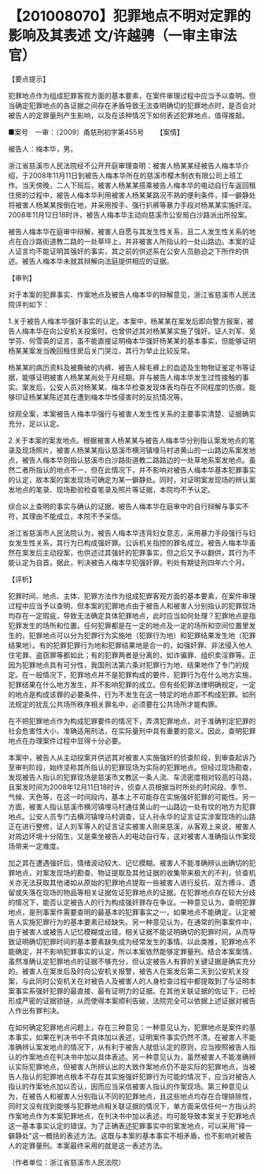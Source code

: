 # 【201008070】犯罪地点不明对定罪的影响及其表述 文/许越骋（一审主审法官）

【要点提示】

犯罪地点作为组成犯罪客观方面的基本要素，在案件审理过程中应当予以查明。但当确定犯罪地点的各证据之间存在矛盾导致无法查明确切的犯罪地点时，是否会对被告人的定罪量刑产生影响，以及在该种情况下如何表述犯罪地点，值得推敲。

■案号　一审：（2009）甬慈刑初字第455号 　　【案情】

被告人：梅本华，男。

浙江省慈溪市人民法院经不公开开庭审理查明：被害人杨某某经被告人梅本华介绍，于2008年11月11日到被告人梅本华所在的慈溪市樱木制衣有限公司上班工作。当天傍晚，二人下班后，被害人杨某某搭乘被告人梅本华的电动自行车返回租住房的过程中，被告人梅本华利用被害人杨某某路况不熟的便利条件，择一僻静处将被害人杨某某按倒在地，并采用按手、强行扒裤等暴力手段对杨某某实施奸淫。2008年11月12日18时许，被告人梅本华主动向慈溪市公安局白沙路派出所投案。

被告人梅本华在庭审中辩解，被害人自愿与其发生性关系，且二人发生性关系的地点在白沙路街道教二路的一处草坪上，并非被害人所指认的一处山路边。本案的证人证言均不能证明其强奸的事实，其之前的供述系在公安人员胁迫之下所作的供述。被告人梅本华未就其辩解向法庭提供相应的证据。

【审判】

对于本案的犯罪事实、作案地点及被告人梅本华的辩解意见，浙江省慈溪市人民法院评判如下：

1.关于被告人梅本华强奸事实的认定。本案中，杨某某在案发后即向警方报案，被告人梅本华在向公安机关投案时，也曾供述其对杨某某实施了强奸。证人刘军、吴学芬、何雪英的证言，虽不能直接证明梅本华强奸杨某某的基本事实，但能够证明杨某某案发当晚回租住房后关门哭泣，其行为举止比较反常。

杨某某的病历资料及被撕破的内裤、被告人棉毛裤上的血迹及生物物证鉴定书等证据，能够证明被害人杨某某尚处于月经期，并与被告人梅本华发生过性接触的事实。案发后，公安人员对杨某某、梅本华检查发现体表均存在不同程度的伤痕，能够印证杨某某陈述其在遭到梅本华性侵害时的反抗情况等。

综观全案，本案被告人梅本华强行与被害人发生性关系的主要事实清楚、证据确实充分，足以认定。

2.关于本案的案发地点。根据被害人杨某某与被告人梅本华分别指认案发地点的笔录及现场照片，被害人杨某某指认慈溪市横河镇埋马村进黄山的一山路边系案发地点，被告人梅本华则指认慈溪市白沙路街道教二路路边的一处草地系案发地点。虽然二者所指认的地点不一，但在此情况下，并不影响对被告人梅本华基本犯罪事实的认定，故本案的案发现场可确定为某一僻静处。同时，对证明案发现场的辨认案发地点的笔录、现场勘验检查笔录及照片等证据，本院均不予认定。

综合以上查明的事实与确认的证据，被告人梅本华在庭审中的自行辩解与事实不符，其理由不能成立，本院不予采信。

浙江省慈溪市人民法院认为，被告人梅本华违背妇女意志，采用暴力手段强行与妇女发生性关系，其行为已构成强奸罪。公诉机关指控的罪名成立。被告人梅本华虽然在案发后主动投案，也供述过其强奸的犯罪事实，但之后又予以翻供，其行为不能认定为自首。据此，判决被告人梅本华犯强奸罪，判处有期徒刑四年六个月。

【评析】

犯罪时间、地点、主体、犯罪方法作为组成犯罪客观方面的基本要素，在案件审理过程中应当予以查明，但本案的犯罪地点由于被告人和被害人分别指认的犯罪现场均存在一定瑕疵，导致无法确定具体犯罪地点，此时应当如何处理？犯罪地点是指犯罪发生的场所和位置。任何犯罪都是在一定的地点及一定的场所和空间位置里发生的，犯罪地点可以分为犯罪行为实施地（犯罪行为地）和犯罪结果发生地（犯罪结果地）。有的犯罪犯罪行为地和犯罪结果地是合一的，如强奸罪、非法侵入他人住宅罪、盗窃罪等都如此；有的犯罪两者是分离的，如诈骗罪、组织卖淫罪等。正因为犯罪地点具有可分性，我国刑法第六条对犯罪行为地、结果地作了专门的规定。在一般情况下，犯罪地点并不是犯罪构成的要件，犯罪行为在什么地方实施，犯罪结果在什么地方发生，并不影响犯罪的成立。但有些犯罪法律明确规定，一定的地点是构成该罪的必要条件，行为不发生在这一特定的地点即不构成犯罪。如刑法规定的扰乱公共场所秩序相关罪名中，必须要在公共场所才能构罪。

在不把犯罪地点作为构成犯罪要件的情况下，弄清犯罪地点，对于准确判定犯罪的社会危害性大小、准确适用刑法，在实际量刑中具有重要的意义。因此，查明犯罪地点在办理案件过程中显得十分必要。

本案中，被告人从主动投案并供述其对被害人实施强奸的侦查阶段，到审查起诉乃至审判阶段，始终坚称其所指认的犯罪现场为实际的犯罪地点。但经过现场勘查，发现被告人指认的犯罪现场是慈溪市文教区一条人流、车流密度相对较高的马路，且案发时间为2008年12月11日18时许，侦查人员根据当时所处的时间段、季节、气候、天色等，在这一时间段内，基本上不可能存在实施强奸犯罪的可能性。另一方面，被害人指认慈溪市横河镇埋马村通往黄山的一山路边一处有坟的地方为犯罪地点。公安人员专门去横河镇埋马村调查，证人孙永华的证言证实涉案现场的山路正在进行整修，证人刘军等人的证言证实被害人刚来慈溪，从客观上来说，被害人对周边环境十分陌生，又是乘坐被告人的电动自行车，这对被害人准确指认作案现场带来一定难度。

加之其在遭遇强奸后，情绪波动较大、记忆模糊。被害人不能准确辨认出确切的犯罪地点，对案发现场的勘查、物证提取及其他证据的收集带来极大的不利，侦查机关亦无法获取其他诸如从原始的犯罪地点提取一些被害人进行反抗、双方搏斗、遗留或失落在现场的物品等相关证据佐证犯罪地点的证据。在犯罪地点存在较大分歧的情况下，能否认定被告人的行为构成强奸罪存在争议。一种意见认为，查明犯罪地点，是刑事案件需要查明的最基本的犯罪事实之一，如果地点不能确定，认定被告人实施犯罪行为的基本要素已经缺失。另一种意见认为，在通常的刑事案件中，由于被害人或被告人记忆模糊或出错，相关证据不能证明确切的犯罪时间，从而导致证明确切犯罪时间的基本要素缺失成为经常发生的事情。以此类推，犯罪地点不能确定，并不影响犯罪事实的认定，所以本案依然能够定罪量刑。结合本案案情，虽然准确认定犯罪地点的证据不够充分，但认定被告人有罪的关键证据是确实充分的。被害人在案发后及时向公安机关报警，被告人在案发后第二天到公安机关投案，与此同时公安机关在对被告人及被害人的人身检查过程中都提取到了与证明本案事实系强奸犯罪的最直接、最有证明力的证据。在其他关联证据的佐证下，已经形成严密的证据锁链，从而使得本案顺利告破，法院完全可以依据上述证据对被告人作出有罪判决。

在如何确定犯罪地点问题上，存在三种意见：一种意见认为，犯罪地点是案件的基本事实，如果在判决书中不具体加以表述，证明案件事实仍然不清。在被害人不能准确辨认案发地点的情况下，从有利于被告人就低认定的原则，应当按照被告人指认的作案地点在判决书中加以具体表述。另一种意见认为，虽然被害人不能准确辨认实际犯罪地点，但被害人所辨认出的大致作案地点仍不是实际的犯罪地点，当被告人指认的犯罪地点根本不存在其实施强奸犯罪行为可能的情况下，应当对被告人指认的作案地点加以否认，因而应当采信被害人指认的作案现场。第三种意见认为，在被告人和被害人分别指认不同的犯罪地点，且这些地点均存在合理排除性，同时又没有找到能够与犯罪地点相关联证据的情况下，单方面采信任何一方指认的作案地点作为本案犯罪地点，在判决书中加以表述，均可能导致本案关于犯罪地点这一基本事实认定的错误。为了正确表述犯罪事实中的案发地点，可以采用"择一僻静处"这一概括的表述方法。这既与本案的基本事实不相矛盾，也不影响对被告人的定罪量刑。本案最终采用的就是这一表述方法。

（作者单位：浙江省慈溪市人民法院）